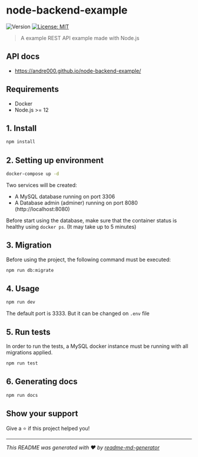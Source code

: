 <h1>node-backend-example</h1>
<p>
  <img alt="Version" src="https://img.shields.io/badge/version-1.0.0-blue.svg?cacheSeconds=2592000" />
  <a href="#" target="_blank">
    <img alt="License: MIT" src="https://img.shields.io/badge/License-MIT-yellow.svg" />
  </a>
</p>

> A example REST API example made with Node.js

## API docs

- https://andre000.github.io/node-backend-example/

## Requirements

- Docker
- Node.js >= 12

## 1. Install

```sh
npm install
```

## 2. Setting up environment

```sh
docker-compose up -d
```

Two services will be created:
  - A MySQL database running on port 3306
  - A Database admin (adminer) running on port 8080 (http://localhost:8080)

Before start using the database, make sure that the container status is healthy using `docker ps`. (It may take up to 5 minutes)

## 3. Migration

Before using the project, the following command must be executed:

```sh
npm run db:migrate
```

## 4. Usage

```sh
npm run dev
```

The default port is 3333. But it can be changed on `.env` file

## 5. Run tests

In order to run the tests, a MySQL docker instance must be running with all migrations applied.

```sh
npm run test
```

## 6. Generating docs

```sh
npm run docs
```


## Show your support

Give a ⭐️ if this project helped you!

***
_This README was generated with ❤️ by [readme-md-generator](https://github.com/kefranabg/readme-md-generator)_
